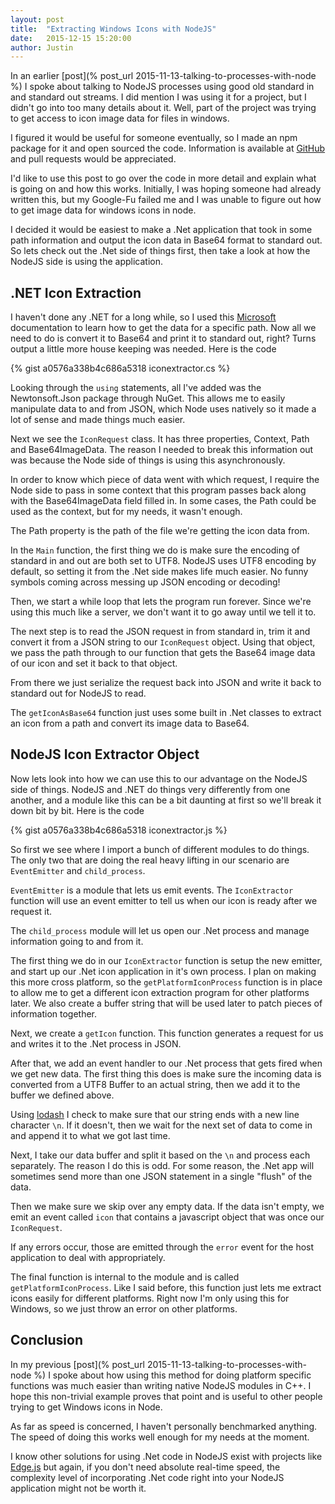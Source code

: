 ```yaml
---
layout: post
title:  "Extracting Windows Icons with NodeJS"
date:   2015-12-15 15:20:00
author: Justin
---
```


In an earlier [post](% post_url 2015-11-13-talking-to-processes-with-node %) I spoke about talking to NodeJS processes using good old standard in and standard
out streams. I did mention I was using it for a project, but I didn't go into too many details about it. Well, part of the project was trying to get access
to icon image data for files in windows.

I figured it would be useful for someone eventually, so I made an npm package for it and open sourced the code. Information is available at [GitHub](https://github.com/ScienceVikings/IconExtractor) and pull requests would be appreciated.

I'd like to use this post to go over the code in more detail and explain what is going on and how this works. Initially, I was hoping someone had already
written this, but my Google-Fu failed me and I was unable to figure out how to get image data for windows icons in node.

I decided it would be easiest to make a .Net application that took in some path information and output the icon data in Base64 format to standard out.
So lets check out the .Net side of things first, then take a look at how the NodeJS side is using the application.

## .NET Icon Extraction
I haven't done any .NET for a long while, so I used this [Microsoft](https://msdn.microsoft.com/en-us/library/ms404308%28v=vs.110%29.aspx?f=255&MSPPError=-2147217396)
documentation to learn how to get the data for a specific path. Now all we need to do is convert it to Base64 and print it to standard out, right? Turns output
a little more house keeping was needed. Here is the code

{% gist a0576a338b4c686a5318 iconextractor.cs %}

Looking through the `using` statements, all I've added was the Newtonsoft.Json package through NuGet.
This allows me to easily manipulate data to and from JSON, which Node uses natively so it made a lot of sense and made things much easier.

Next we see the `IconRequest` class. It has three properties, Context, Path and Base64ImageData. The reason I needed
to break this information out was because the Node side of things is using this asynchronously.

In order to know which piece of data went with which request, I require the Node side to pass in some context that this program passes back along with the Base64ImageData field filled in. In some cases, the Path could be used as the context, but for my needs, it wasn't enough.

The Path property is the path of the file we're getting the icon data from.

In the `Main` function, the first thing we do is make sure the encoding of standard in and out are both set to UTF8.
NodeJS uses UTF8 encoding by default, so setting it from the .Net side makes life much easier. No funny symbols coming across messing up JSON encoding or decoding!

Then, we start a while loop that lets the program run forever. Since we're using this much like a server, we don't want it to go away until we tell it to.

The next step is to read the JSON request in from standard in, trim it and convert it from a JSON string to our `IconRequest` object. Using that object, we pass the path through to our function that gets the Base64 image data of our icon and set it back to that object.

From there we just serialize the request back into JSON and write it back to standard out for NodeJS to read.

The `getIconAsBase64` function just uses some built in .Net classes to extract an icon from a path and convert its image data to Base64.

## NodeJS Icon Extractor Object

Now lets look into how we can use this to our advantage on the NodeJS side of things. NodeJS and .NET do things very differently from one another, and a module like this can be a bit daunting at first so we'll break it down bit by bit. Here is the code

{% gist a0576a338b4c686a5318 iconextractor.js %}

So first we see where I import a bunch of different modules to do things. The only two that are doing the real heavy lifting in our scenario are `EventEmitter` and `child_process`.

`EventEmitter` is a module that lets us emit events. The `IconExtractor` function will use an event emitter to tell us when our icon is ready after we request it.

The `child_process` module will let us open our .Net process and manage information going to and from it.

The first thing we do in our `IconExtractor` function is setup the new emitter, and start up our .Net icon application in it's own process. I plan on making this more cross platform, so the `getPlatformIconProcess` function is in place to allow me to get a different icon extraction program for other platforms later. We also create a buffer string that will be used later to patch pieces of information together.

Next, we create a `getIcon` function. This function generates a request for us and writes it to the .Net process in JSON.

After that, we add an event handler to our .Net process that gets fired when we get new data. The first thing this does is make sure the incoming data is converted from a UTF8 Buffer to an actual string, then we add it to the buffer we defined above.

Using [lodash](https://lodash.com/) I check to make sure that our string ends with a new line character `\n`. If it doesn't, then we wait for the next set of data to come in and append it to what we got last time.

Next, I take our data buffer and split it based on the `\n` and process each separately. The reason I do this is odd. For some reason, the .Net app will sometimes send more than one JSON statement in a single "flush" of the data.

Then we make sure we skip over any empty data. If the data isn't empty, we emit an event called `icon` that contains a javascript object that was once our `IconRequest`.

If any errors occur, those are emitted through the `error` event for the host application to deal with appropriately.

The final function is internal to the module and is called `getPlatformIconProcess`. Like I said before, this function just lets me extract icons easily for different platforms. Right now I'm only using this for Windows, so we just throw an error on other platforms.

## Conclusion
In my previous [post](% post_url 2015-11-13-talking-to-processes-with-node %) I spoke about how using this method for doing platform specific functions was much easier than writing native NodeJS modules in C++. I hope this non-trivial example proves that point and is useful to other people trying to get Windows icons in Node.

As far as speed is concerned, I haven't personally benchmarked anything. The speed of doing this works well enough for my needs at the moment.

I know other solutions for using .Net code in NodeJS exist with projects like [Edge.js](http://tjanczuk.github.io/edge/) but again, if you don't need absolute real-time speed, the complexity level of incorporating .Net code right into your NodeJS application might not be worth it.
